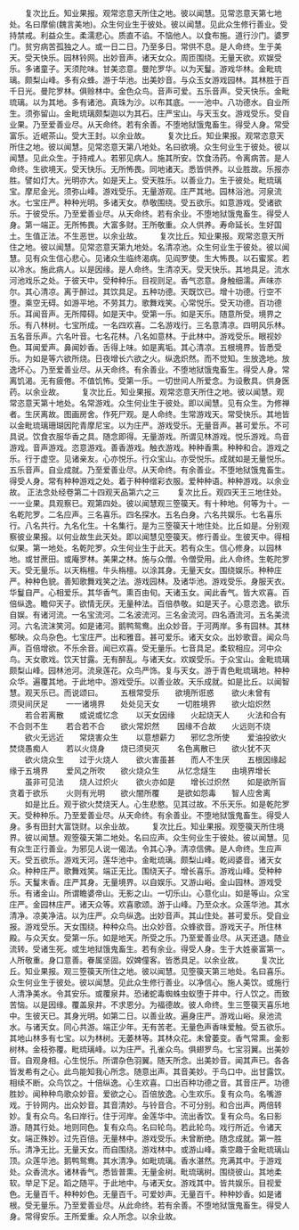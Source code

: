 <!-- { "loadSidebar": true } -->
　　复次比丘。知业果报。观常恣意天所住之地。彼以闻慧。见常恣意天第七地处。名曰摩偷(魏言美地)。众生何业生于彼处。彼以闻慧。见此众生修行善业。受持禁戒。利益众生。柔濡悲心。质直不谄。不恼他人。以食布施。道行沙门。婆罗门。贫穷病苦孤独之人。或一日二日。乃至多日。常供不息。是人命终。生于美天。受天快乐。园林铃网。出妙音声。诸天女众。周匝围绕。无量天欲。欢娱受乐。多诸童子。天须陀味。甘美恣意。曼陀罗华。以为天鬘。游戏华林。金毗琉璃。颇梨山峰。多有众蜂。游于华池。出美妙音。与众玉女游戏园林。其林胜于百千日光。曼陀罗林。俱赊林中。金色众鸟。音声可爱。五乐音声。受天快乐。金毗琉璃。以为其地。多有诸池。真珠为沙。以布其底。一一池中。八功德水。自业所生。须弥留山。金毗琉璃颇梨迦以为其石。庄严宝山。与天玉女。游戏受乐。受自业果。乃至爱善业尽。从天命终。若有余善。不堕地狱饿鬼畜生。得受人身。常受富乐。近岷茶山。受大王封。以余业故。
　　复次比丘。知业果报。观常恣意天所住之地。彼以闻慧。见常恣意天第八地处。名曰欲境。众生何业生于彼处。彼以闻慧。见此众生。于持戒人。若邪见病人。施其所安。饮食汤药。令离病苦。是人命终。生欲境天。受天快乐。无所怖畏。同地诸天。悉皆供养。以业胜故。乐报亦胜。譬如灯大。光明亦大。如是天上。受天胜乐。以善业力。生于彼处。毗琉璃宝。摩尼金光。须弥山峰。游戏受乐。无量游观。庄严其地。园林浴池。河泉流水。七宝庄严。种种光明。多诸天女。恭敬围绕。受五欲乐。如意游戏。受诸欲乐。于彼受乐。乃至爱善业尽。从天命终。若有余业。不堕地狱饿鬼畜生。得受人身。第一端正。无所怖畏。大富多财。王所敬重。众人供养。寿命延长。生好国土。生值正法。不生恶世。以余业故。
　　复次比丘。知业果报。观常恣意天所住之地。彼以闻慧。见常恣意天第九地处。名清凉池。众生何业生于彼处。彼以闻慧。见有众生信心悲心。见诸众生临终渴病。见阎罗使。生大怖畏。以石蜜浆。若以冷水。施此病人。以是因缘。是人命终。生清凉天。受天快乐。其地具足。流水河池戏乐之处。于彼天中。受种种乐。目视则足。香气恣意。身触细濡。声味亦尔。其心清凉。离于醉过。其饮具足。五种功德。天既饮已。增十功德。行空不堕。乘空无碍。如游平地。不劳其力。歌舞戏笑。心常悦乐。受天功德。百功德乐。耳闻音声。无所障碍。如是天中。受第一乐。如是天乐。随意所受。境界之乐。有八林树。七宝所成。一名四欢喜。二名游戏行。三名意清凉。四明风乐林。五名音乐声。六名叶音。七名花林。八名如意林。于此林中。游戏受乐。眼视妙色。耳闻爱声。鼻闻妙香。舌得上味。如是离垢。其心清凉。五根境界。皆悉受乐。为如是等六欲所烧。日夜增长六欲之火。纵逸炽然。而不觉知。生放逸地。放逸坏心。乃至爱善业尽。从天命终。有余善业。不堕地狱饿鬼畜生。得受人身。常离饥渴。无有疲倦。不值饥怖。受第一乐。一切世间人所爱念。为设敷具。供身医药。以余业故。
　　复次比丘。知业果报。观常恣意天所住之地。彼以闻慧。观常恣意天第十地处。名常游戏。众生何业生于彼处。即以闻慧。见有众生。为修禅者。生厌离故。图画房舍。作死尸观。是人命终。生常游戏天。常受快乐。其地皆以金毗琉璃珊瑚因陀青摩尼宝。以为庄严。游戏受乐。无量音声。甚可爱乐。不可具说。饮食衣服华香之具。随念即得。无量游戏。所谓见林游戏。悦乐游戏。鸟音游戏。音声游戏。恣意游戏。善香游戏。触衣游戏。种种香熏。种种和合。游戏之乐。行于虚空。见诸亲友。心亦悦乐。行众宝山。亦受悦乐。成就如是无量悦乐。五乐音声。自业成就。乃至爱善业尽。从天命终。有余善业。不堕地狱饿鬼畜生。得受人身。常有种种游戏之处。着于种种缯彩衣服。爱种种语。种种游戏。以余业故。
正法念处经卷第二十四观天品第六之三
　　复次比丘。观四天王三地住处。一一业果。具观察已。观第四处。彼以闻慧观三箜篌天。有十种地。何等为十。一名乾陀罗。二名应声。三名喜乐。四名探水。五名白身。六名共娱乐。七名喜乐行。八名共行。九名化生。十名集行。是为三箜篌天十地住处。比丘如是。分别观察彼业果报。以何业故生此天处。即以闻慧见箜篌天。修行善业。生彼天中。得相似果。第一地处。名乾陀罗。众生何业生于此天。若有众生。信心修身。以园林地。或甘蔗田。或庵罗林。美果之林。施与众僧。令僧受用。此人命终。生乾陀罗天。受无量乐。以天栴檀。牛头栴檀。以涂其身。无量天女。围绕娱乐。种种庄严。种种色貌。善知歌舞戏笑之法。游戏园林。及诸华池。游戏受乐。身服天衣。华鬘自严。心相爱乐。其华香气。熏百由旬。天诸玉女。闻此香气。皆大欢喜。百倍纵逸。瞻仰天子。欲情无厌。无量种法。百倍恭敬。如是天子。心意恣逸。欲乐自娱。有诸河流。一名宝流河。二名波流河。三名金流河。四名酒流河。五名美流河。六名流沫笑河。如是诸河。鹅鸭鸳鸯。出众妙音。于河两岸。多有园林。其林郁映。众鸟杂色。七宝庄严。出和雅音。甚可爱乐。诸天女众。出妙歌音。闻众鸟声。百倍增欲。不乐余音。闻已欢喜。受无量乐。七音具足。柔软相应。河中众鸟。天女歌戏。饮天甘露。无有醉乱。与诸天女。欢娱受乐。于众宝山。金毗琉璃颇梨山峰。园林池河。流泉莲花。众鸟严饰。复与天女。游于青色毗琉璃地。种种众华。遍覆其地。于此地中。游戏受乐。以善业故。天乐成就。如是比丘。以闻智慧。观天乐已。而说颂曰。
　　五根常受乐　　欲境所诳惑
　　欲火未曾有　　须臾间厌足
　　一一诸境界　　处处见天女
　　一切胜境界　　欲火焰炽然
　　若合若离散　　或说或忆念
　　以天女因缘　　火起烧天人
　　火法和合有　　不合则不生
　　若合若不合　　欲火常炽然
　　因缘不合故　　火远则不烧
　　欲火无远近　　常烧害众生
　　以意想薪力　　邪忆念所使
　　爱油投欲火　　焚烧愚痴人
　　若以火烧身　　烧已须臾灭
　　名色离散已　　欲火犹不灭
　　欲火烧众生　　过于火烧人
　　欲火害虽甚　　而人不生厌
　　五根因缘起　　缘于五境界
　　爱风之所吹　　欲火烧众生
　　从忆念燧生　　由境界增长
　　虽非可见法　　烧人过炽火
　　欲火亦如是　　增长过炽然
　　如是欲所盲　　贪着于欲乐
　　火则有光明　　欲火闇所覆
　　是欲如怨毒　　智人应舍离
　　如是比丘。观于欲火焚烧天人。心生悲愍。见其过故。不乐天乐。如是乾陀罗天。受种种乐。乃至爱善业尽。从天命终。有余善业。不堕地狱饿鬼畜生。得受人身。多有田封大富饶财。以余业故。
　　复次比丘。知业果报。观箜篌天所住境界。彼以闻慧。观箜篌天第二地处。名曰应声。众生何业生于彼处。彼以闻慧。见有众生正行善业。为邪见人说一偈法。令其心净。清凉信佛。是人命终。生应声天。受五欲乐。游戏天河。莲华池中。金毗琉璃。颇梨山峰。乾闼婆音。诸天女众。种种庄严。歌舞戏笑。端正无比。围绕天子。增长喜乐。游戏山峰。受种种乐。天鬘末香。庄严其身。无量境界。以自娱乐。又游山峪。金山园林。游戏受乐。有诸金山。所谓瞻婆帝山。无影之山。一切乐山。心意化山。如是等山。众宝庄严。金园林庄严。诸天众等。欢喜歌颂。游于山峰。乃至众水。众莲华池。其水清净。凉美净洁。以为庄严。众鸟纵逸。出妙音声。其山住处。甚可爱乐。受自业报。游戏受乐。天女围绕。种种众鸟。出众妙音。众蜂欲音。游戏天子。所住林殿。与众天女。受第一乐。如是地天。所受之乐。乃至爱善业尽。从天还退。随业流转。受诸生死。或生地狱饿鬼畜生。若有余业。得受人身。生于大姓豪富第一。人所敬重。身口意善。眷属坚固。奴婢僮客。皆悉具足。以余业故。
　　复次比丘。知业果报。观三箜篌天所住之地。彼以闻慧。见箜篌天第三地处。名曰喜乐。众生何业生于彼处。彼以闻慧。见此众生修行善业。以净信心。施人美饮。或施行人清净美水。令其安乐。或覆泉井。恐诸蛇毒蜘蛛虫蚁堕于井中。行人饮之。而致苦恼。以是因缘。覆盖泉井。不求恩分。为福德故。彼人命终。生三箜篌天喜乐地中。生彼天已。其身光明。如第二日。以善业故。遍身庄严。游戏山峪。泉池流水。与诸天女。同心共游。端正少年。无有苦老。无量色声香味爱触。受五欲乐。其地山林多有七宝。以为林树。无萎林等。其林众花。未曾萎变。香气常熏。金影树林。金枝弥覆。毗琉璃峰。以为庄严。孔雀众鸟。俱翅罗鸟。七宝羽翼。出美妙音。自观身相。心生悦乐。所谓杂色羽翼。随天所念。出美妙音。闻其声已。各各皆发希有之心。此鸟能知我心所念。随意出声。其音美妙。于鸟口中。出甘露饮。相续不断。众鸟饮之。十倍纵逸。心生欢喜。口出百种功德之音。其音庄严。功德胜妙。闻种种鸟歌众妙音。爱欲之心。百倍放逸。心生欢乐。复有众鸟。名嘴游戏。于铃网内。出众妙音。其音清妙。与铃音合。不可分别。和合出声。两倍转妙。复有众鸟。名曰岸行。住于河岸。金莲华中。流出香饮。复有众鸟。名曰影游。随其行处。地则同色。复有众鸟。名曰轮鸟。若此轮鸟。戏行所近。令诸天女。端正殊妙。过先百倍。无量林中。游戏受乐。未曾断绝。随念成就。第一胜乐。清净无比。无量天女。而自围绕。游戏林中。或游山峰。乘空趣于金毗琉璃山顶。众莲华池。鹅鸭鸳鸯。其水清净。如毗琉璃。香水湛然。充满其中。于游戏处。众香流水。诸林香气。悉皆普熏。无量金树。毗琉璃树。围绕彼山。其地柔软。举足下足。蹈之随平。于此地中。与诸天女。游戏其中。皆共娱乐。目视爱色。无量百千。种种妙色。无量百千。可爱妙声。无量百千。种种妙香。如是诸根。受无量乐。乃至爱善业尽。从此命终。若有余善。不堕地狱饿鬼畜生。得受人身。常得安乐。王所爱重。众人所念。以余业故。
